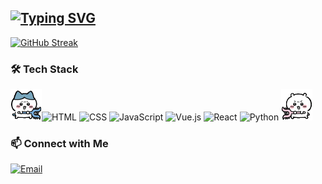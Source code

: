 [![Typing SVG](https://readme-typing-svg.demolab.com?font=Fira+Code&weight=500&size=22&pause=1000&color=DC4189&width=520&height=35&lines=Hi+there%2C+I'm+Cecilia;A+Master's+student+in+Computer+Science++)](https://git.io/typing-svg)
---

[![GitHub Streak](https://streak-stats.demolab.com?user=xxiixi&theme=bear&hide_border=true&border_radius=15&date_format=M%20j%5B%2C%20Y%5D)](https://git.io/streak-stats) 


### 🛠️ Tech Stack
<img src="assets/8_fight.GIF" width="50">![HTML](https://img.shields.io/badge/-HTML5-E34F26?style=flat&logo=html5&logoColor=white)
![CSS](https://img.shields.io/badge/-CSS3-1572B6?style=flat&logo=css3&logoColor=white)
![JavaScript](https://img.shields.io/badge/-JavaScript-F7DF1E?style=flat&logo=javascript&logoColor=black)
![Vue.js](https://img.shields.io/badge/-Vue.js-42b883?style=flat&logo=vue.js&logoColor=white)
![React](https://img.shields.io/badge/-React-61DAFB?style=flat&logo=react&logoColor=black)
![Python](https://img.shields.io/badge/-Python-3776AB?style=flat&logo=python&logoColor=white)
<img src="assets/yiji_fight.GIF" width="50">

### 📫 Connect with Me
[![Email](https://img.shields.io/badge/-Personal%20Email-D14836?style=flat&logo=gmail&logoColor=white)](mailto:scyxw5@gmail.com)


